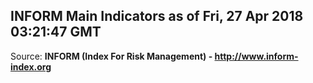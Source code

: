 ## INFORM Main Indicators as of Fri, 27 Apr 2018 03:21:47 GMT

Source: **INFORM (Index For Risk Management) - http://www.inform-index.org**